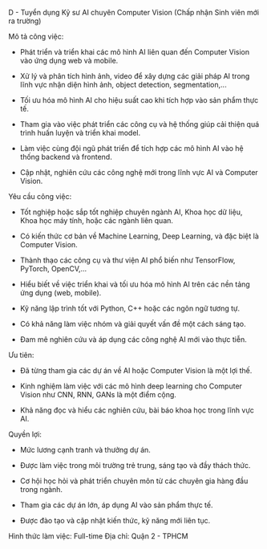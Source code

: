 D - Tuyển dụng Kỹ sư AI chuyên Computer Vision (Chấp nhận Sinh viên mới ra trường)

Mô tả công việc:

- Phát triển và triển khai các mô hình AI liên quan đến Computer Vision vào ứng dụng web và mobile.

- Xử lý và phân tích hình ảnh, video để xây dựng các giải pháp AI trong lĩnh vực nhận diện hình ảnh, object detection, segmentation,...

- Tối ưu hóa mô hình AI cho hiệu suất cao khi tích hợp vào sản phẩm thực tế.

- Tham gia vào việc phát triển các công cụ và hệ thống giúp cải thiện quá trình huấn luyện và triển khai model.

- Làm việc cùng đội ngũ phát triển để tích hợp các mô hình AI vào hệ thống backend và frontend.

- Cập nhật, nghiên cứu các công nghệ mới trong lĩnh vực AI và Computer Vision.

Yêu cầu công việc:

- Tốt nghiệp hoặc sắp tốt nghiệp chuyên ngành AI, Khoa học dữ liệu, Khoa học máy tính, hoặc các ngành liên quan.

- Có kiến thức cơ bản về Machine Learning, Deep Learning, và đặc biệt là Computer Vision.

- Thành thạo các công cụ và thư viện AI phổ biến như TensorFlow, PyTorch, OpenCV,...

- Hiểu biết về việc triển khai và tối ưu hóa mô hình AI trên các nền tảng ứng dụng (web, mobile).

- Kỹ năng lập trình tốt với Python, C++ hoặc các ngôn ngữ tương tự.

- Có khả năng làm việc nhóm và giải quyết vấn đề một cách sáng tạo.

- Đam mê nghiên cứu và áp dụng các công nghệ AI mới vào thực tiễn.

Ưu tiên:

- Đã từng tham gia các dự án về AI hoặc Computer Vision là một lợi thế.

- Kinh nghiệm làm việc với các mô hình deep learning cho Computer Vision như CNN, RNN, GANs là một điểm cộng.

- Khả năng đọc và hiểu các nghiên cứu, bài báo khoa học trong lĩnh vực AI.

Quyền lợi:

- Mức lương cạnh tranh và thưởng dự án.

- Được làm việc trong môi trường trẻ trung, sáng tạo và đầy thách thức.

- Cơ hội học hỏi và phát triển chuyên môn từ các chuyên gia hàng đầu trong ngành.

- Tham gia các dự án lớn, áp dụng AI vào sản phẩm thực tế.

- Được đào tạo và cập nhật kiến thức, kỹ năng mới liên tục.

Hình thức làm việc: Full-time
Địa chỉ: Quận 2 - TPHCM